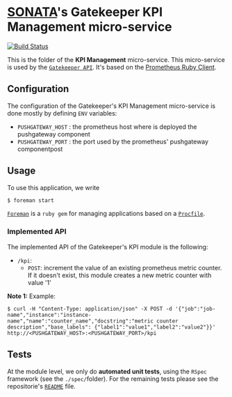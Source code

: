 # [SONATA](http://www.sonata-nfv.eu)'s Gatekeeper KPI Management micro-service
[![Build Status](http://jenkins.sonata-nfv.eu/buildStatus/icon?job=son-gkeeper)](http://jenkins.sonata-nfv.eu/job/son-gkeeper)

This is the folder of the **KPI Management** micro-service. This micro-service is used by the [`Gatekeeper API`](https://github.com/sonata-nfv/son-gkeeper/son-gtkapi). It's based on the [Prometheus Ruby Client](https://github.com/prometheus/client_ruby).

## Configuration
The configuration of the Gatekeeper's KPI Management micro-service is done mostly by defining `ENV` variables:

* `PUSHGATEWAY_HOST` : the prometheus host where is deployed the pushgateway component
* `PUSHGATEWAY_PORT` : the port used by the prometheus' pushgateway componentpost

## Usage
To use this application, we write
```sh
$ foreman start
```

[`Foreman`](https://github.com/ddollar/foreman) is a `ruby gem` for managing applications based on a [`Procfile`](https://github.com/sonata-nfv/son-gkeeper/blob/master/son-gtkrec/Procfile).

### Implemented API
The implemented API of the Gatekeeper's KPI module is the following:

* `/kpi`:    
    * `POST`: increment the value of an existing prometheus metric counter. If it doesn't exist, this module creates a new metric counter with value '1'

**Note 1:** Example:
```
$ curl -H "Content-Type: application/json" -X POST -d '{"job":"job-name","instance":"instance-name","name":"counter_name","docstring":"metric counter description","base_labels": {"label1":"value1","label2":"value2"}}' http://<PUSHGATEWAY_HOST>:<PUSHGATEWAY_PORT>/kpi
```

## Tests
At the module level, we only do **automated unit tests**, using the `RSpec` framework (see the `./spec/`folder). For the remaining tests please see the repositorie's [`README`](https://github.com/sonata-nfv/son-gkeeper/blob/master/README.md) file.
